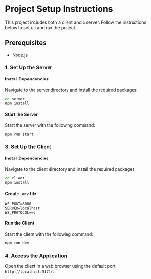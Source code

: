 # Project Setup Instructions

This project includes both a client and a server. Follow the instructions below to set up and run the project.

## Prerequisites

- Node.js


### 1. Set Up the Server
#### Install Dependencies
Navigate to the server directory and install the required packages:
```bash
cd server
npm install
```

#### Start the Server
Start the server with the following command:
```bash
npm run start
```

### 3. Set Up the Client
#### Install Dependencies
Navigate to the client directory and install the required packages:
```bash
cd client
npm install
```

#### Create `.env` file
```dotenv
WS_PORT=8080                              
SERVER=localhost 
WS_PROTOCOL=ws                        
```

#### Run the Client
Start the client with the following command:
```bash
npm run dev
```

### 4. Access the Application
Open the client in a web browser using the default port `http://localhost:5173/`.